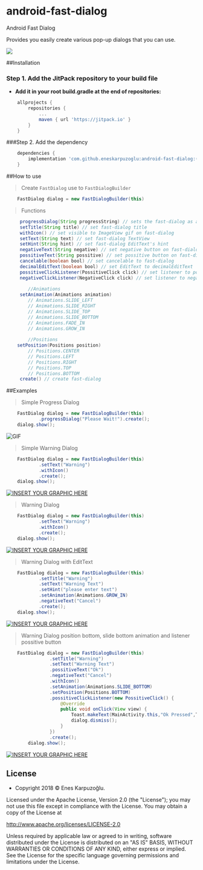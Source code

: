 # android-fast-dialog
Android Fast Dialog 

Provides you easily create various pop-up dialogs that you can use.

[![](https://jitpack.io/v/eneskarpuzoglu/android-fast-dialog.svg)](https://jitpack.io/#eneskarpuzoglu/android-fast-dialog)

##Installation

### Step 1. Add the JitPack repository to your build file

- **Add it in your root build.gradle at the end of repositories:**

```gradle
	allprojects {
		repositories {
			...
			maven { url 'https://jitpack.io' }
		}
	}
```
###Step 2. Add the dependency

```gradle
	dependencies {
	    implementation 'com.github.eneskarpuzoglu:android-fast-dialog:($LastVersion)'
	}
```

##How to use

> Create `FastDialog` use to `FastDialogBuilder`
```java
	FastDialog dialog = new FastDialogBuilder(this)
```
> Functions
```java
	 progressDialog(String progressString) // sets the fast-dialog as a progress dialog
	 setTitle(String title) // set fast-dialog title
	 withIcon() // set visible to ImageView gif on fast-dialog
	 setText(String text) // set fast-dialog TextView
	 setHint(String hint) // set fast-dialog EditText's hint
	 negativeText(String negative) // set negative button on fast-dialog and set button text
	 possitiveText(String possitive) // set possitive button on fast-dialog and set button text
	 cancelable(boolean bool) // set cancelable to fast-dialog
	 decimalEditText(boolean bool) // set EditText to decimalEditText
	 possitiveClickListener(PossitiveClick click) // set listener to possitive button
	 negativeClickListener(NegativeClick click) // set listener to negative button
	 
		//Animations
	 setAnimation(Animations animation)
		// Animations.SLIDE_LEFT
		// Animations.SLIDE_RIGHT
		// Animations.SLIDE_TOP
		// Animations.SLIDE_BOTTOM
		// Animations.FADE_IN
		// Animations.GROW_IN
		
		//Positions
	setPosition(Positions position)
		// Positions.CENTER
		// Positions.LEFT
		// Positions.RIGHT
		// Positions.TOP
		// Positions.BOTTOM
	 create() // create fast-dialog
```

##Examples
> Simple Progress Dialog
```java
	FastDialog dialog = new FastDialogBuilder(this)
			.progressDialog("Please Wait!").create();
	dialog.show();
```
![GIF](https://imgur.com/a/yVET4OW)

> Simple Warning Dialog
```java
	FastDialog dialog = new FastDialogBuilder(this)
			.setText("Warning")
			.withIcon()
			.create();
	dialog.show();
```
[![INSERT YOUR GRAPHIC HERE](https://imgur.com/a/rQ2h5HB)]()

>  Warning Dialog
```java
	FastDialog dialog = new FastDialogBuilder(this)
			.setText("Warning")
			.withIcon()
			.create();
	dialog.show();
```
[![INSERT YOUR GRAPHIC HERE](https://imgur.com/a/rQ2h5HB)]()

>  Warning Dialog with EditText
```java
	FastDialog dialog = new FastDialogBuilder(this)
			.setTitle("Warning")
			.setText("Warning Text")
			.setHint("please enter text")
			.setAnimation(Animations.GROW_IN)
			.negativeText("Cancel")
			.create();
	dialog.show();
```
[![INSERT YOUR GRAPHIC HERE](https://imgur.com/a/LgJEyS0)]()

>  Warning Dialog position bottom, slide bottom animation and listener possitive button
```java
	FastDialog dialog = new FastDialogBuilder(this)
                .setTitle("Warning")
                .setText("Warning Text")
                .possitiveText("Ok")
                .negativeText("Cancel")
                .withIcon()
                .setAnimation(Animations.SLIDE_BOTTOM)
                .setPosition(Positions.BOTTOM)
                .possitiveClickListener(new PossitiveClick() {
                    @Override
                    public void onClick(View view) {
                        Toast.makeText(MainActivity.this,"Ok Pressed",Toast.LENGTH_SHORT).show();
                        dialog.dismiss();
                    }
                })
                .create();
        dialog.show();
```
[![INSERT YOUR GRAPHIC HERE](https://imgur.com/a/9tj2ToE)]()

## License

- Copyright 2018 © Enes Karpuzoğlu.

Licensed under the Apache License, Version 2.0 (the "License");
you may not use this file except in compliance with the License.
You may obtain a copy of the License at

   http://www.apache.org/licenses/LICENSE-2.0

Unless required by applicable law or agreed to in writing, software
distributed under the License is distributed on an "AS IS" BASIS,
WITHOUT WARRANTIES OR CONDITIONS OF ANY KIND, either express or implied.
See the License for the specific language governing permissions and
limitations under the License.




